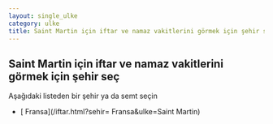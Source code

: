 ```yaml
---
layout: single_ulke
category: ulke
title: Saint Martin için iftar ve namaz vakitlerini görmek için şehir seç
---
```



## Saint Martin için iftar ve namaz vakitlerini görmek için şehir seç

Aşağıdaki listeden bir şehir ya da semt seçin


* [ Fransa](/iftar.html?sehir= Fransa&ulke=Saint Martin)
